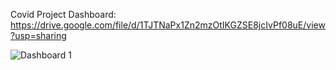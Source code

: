 Covid Project Dashboard: https://drive.google.com/file/d/1TJTNaPx1Zn2mzOtIKGZSE8jcIvPf08uE/view?usp=sharing

![Dashboard 1](https://github.com/Kaileyv/CovidDataProject/assets/71800437/184799d1-4ba2-49cc-9d9a-d875af11eea2)
